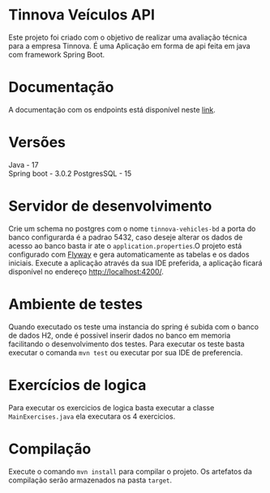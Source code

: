 # Tinnova Veículos API
Este projeto foi criado com o objetivo de realizar uma avaliação técnica para a empresa Tinnova. É uma Aplicação em forma de api feita em java com framework Spring Boot.
# Documentação
A documentação com os endpoints está disponível neste [link](https://documenter.getpostman.com/view/9169158/2s935uGLc8).
# Versões
Java - 17  
Spring boot - 3.0.2
PostgresSQL - 15
# Servidor de desenvolvimento
Crie um schema no postgres com o nome `tinnova-vehicles-bd` a porta do banco configurarda é a padrao 5432, caso deseje alterar os dados de acesso ao banco basta ir ate o `application.properties`.O projeto está configurado com [Flyway](https://flywaydb.org/documentation/) e gera automaticamente as tabelas e os dados iniciais.
Execute a aplicação através da sua IDE preferida, a aplicação ficará disponível no endereço [http://localhost:4200/](http://localhost:4200/).
# Ambiente de testes
Quando executado os teste uma instancia do spring é subida com o banco de dados H2, onde é possivel inserir dados no banco em memoria facilitando o desenvolvimento dos testes.
Para executar os teste basta executar o comanda `mvn test` ou executar por sua IDE de preferencia.
# Exercícios de logica
Para executar os exercicios de logica basta executar a classe `MainExercises.java` ela executara os 4 exercicios.
# Compilação
Execute o comando `mvn install` para compilar o projeto. Os artefatos da compilação serão armazenados na pasta `target`.

